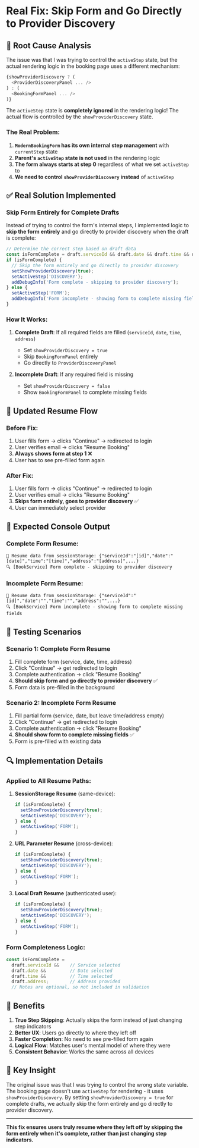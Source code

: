 # Real Fix: Skip Form and Go Directly to Provider Discovery

## 🎯 Root Cause Analysis

The issue was that I was trying to control the `activeStep` state, but the actual rendering logic in the booking page uses a different mechanism:

```typescript
{showProviderDiscovery ? (
  <ProviderDiscoveryPanel ... />
) : (
  <BookingFormPanel ... />
)}
```

The `activeStep` state is **completely ignored** in the rendering logic! The actual flow is controlled by the `showProviderDiscovery` state.

### The Real Problem:
1. **`ModernBookingForm` has its own internal step management** with `currentStep` state
2. **Parent's `activeStep` state is not used** in the rendering logic
3. **The form always starts at step 0** regardless of what we set `activeStep` to
4. **We need to control `showProviderDiscovery` instead** of `activeStep`

## ✅ Real Solution Implemented

### Skip Form Entirely for Complete Drafts

Instead of trying to control the form's internal steps, I implemented logic to **skip the form entirely** and go directly to provider discovery when the draft is complete:

```typescript
// Determine the correct step based on draft data
const isFormComplete = draft.serviceId && draft.date && draft.time && draft.address;
if (isFormComplete) {
  // Skip the form entirely and go directly to provider discovery
  setShowProviderDiscovery(true);
  setActiveStep('DISCOVERY');
  addDebugInfo('Form complete - skipping to provider discovery');
} else {
  setActiveStep('FORM');
  addDebugInfo('Form incomplete - showing form to complete missing fields');
}
```

### How It Works:

1. **Complete Draft**: If all required fields are filled (`serviceId`, `date`, `time`, `address`)
   - Set `showProviderDiscovery = true`
   - Skip `BookingFormPanel` entirely
   - Go directly to `ProviderDiscoveryPanel`

2. **Incomplete Draft**: If any required field is missing
   - Set `showProviderDiscovery = false` 
   - Show `BookingFormPanel` to complete missing fields

## 🔄 Updated Resume Flow

### Before Fix:
1. User fills form → clicks "Continue" → redirected to login
2. User verifies email → clicks "Resume Booking"
3. **Always shows form at step 1** ❌
4. User has to see pre-filled form again

### After Fix:
1. User fills form → clicks "Continue" → redirected to login
2. User verifies email → clicks "Resume Booking"
3. **Skips form entirely, goes to provider discovery** ✅
4. User can immediately select provider

## 🧪 Expected Console Output

### Complete Form Resume:
```
📖 Resume data from sessionStorage: {"serviceId":"[id]","date":"[date]","time":"[time]","address":"[address]",...}
🔍 [BookService] Form complete - skipping to provider discovery
```

### Incomplete Form Resume:
```
📖 Resume data from sessionStorage: {"serviceId":"[id]","date":"","time":"","address":"",...}
🔍 [BookService] Form incomplete - showing form to complete missing fields
```

## 🎯 Testing Scenarios

### Scenario 1: Complete Form Resume
1. Fill complete form (service, date, time, address)
2. Click "Continue" → get redirected to login
3. Complete authentication → click "Resume Booking"
4. **Should skip form and go directly to provider discovery** ✅
5. Form data is pre-filled in the background

### Scenario 2: Incomplete Form Resume
1. Fill partial form (service, date, but leave time/address empty)
2. Click "Continue" → get redirected to login
3. Complete authentication → click "Resume Booking"
4. **Should show form to complete missing fields** ✅
5. Form is pre-filled with existing data

## 🔍 Implementation Details

### Applied to All Resume Paths:

1. **SessionStorage Resume** (same-device):
   ```typescript
   if (isFormComplete) {
     setShowProviderDiscovery(true);
     setActiveStep('DISCOVERY');
   } else {
     setActiveStep('FORM');
   }
   ```

2. **URL Parameter Resume** (cross-device):
   ```typescript
   if (isFormComplete) {
     setShowProviderDiscovery(true);
     setActiveStep('DISCOVERY');
   } else {
     setActiveStep('FORM');
   }
   ```

3. **Local Draft Resume** (authenticated user):
   ```typescript
   if (isFormComplete) {
     setShowProviderDiscovery(true);
     setActiveStep('DISCOVERY');
   } else {
     setActiveStep('FORM');
   }
   ```

### Form Completeness Logic:

```typescript
const isFormComplete = 
  draft.serviceId &&    // Service selected
  draft.date &&         // Date selected  
  draft.time &&         // Time selected
  draft.address;        // Address provided
  // Notes are optional, so not included in validation
```

## 🎉 Benefits

1. **True Step Skipping**: Actually skips the form instead of just changing step indicators
2. **Better UX**: Users go directly to where they left off
3. **Faster Completion**: No need to see pre-filled form again
4. **Logical Flow**: Matches user's mental model of where they were
5. **Consistent Behavior**: Works the same across all devices

## 🚀 Key Insight

The original issue was that I was trying to control the wrong state variable. The booking page doesn't use `activeStep` for rendering - it uses `showProviderDiscovery`. By setting `showProviderDiscovery = true` for complete drafts, we actually skip the form entirely and go directly to provider discovery.

---

**This fix ensures users truly resume where they left off by skipping the form entirely when it's complete, rather than just changing step indicators.**
